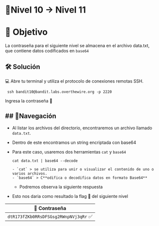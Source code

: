 # 🧩Nivel 10 → Nivel 11

# 🎯 Objetivo

La contraseña para el siguiente nivel se almacena en el archivo data.txt, que contiene datos codificados en `base64`

## 🛠️ Solución

💻 Abre tu terminal y utiliza el protocolo de conexiones remotas SSH.

     ssh bandit10@bandit.labs.overthewire.org -p 2220


Ingresa la contraseña 🚩

## ## 🧭Navegación

- Al listar los archivos del directorio, encontraremos un archivo llamado `data.txt`.
- Dentro de este encontramos un string encriptada con base64
- Para este caso, usaremos dos herramientas `cat` y `base64`
    
    `cat data.txt | base64 --decode`
  
      - `cat` > se utiliza para unir o visualizar el contenido de uno o varios archivos.
      - `base64` > C**odifica o decodifica datos en formato Base64**
    - Podremos observa la siguiente respuesta
- Esto nos daria como resultado la flag 🚩 del siguiente nivel

<div align="center">

| 🔐 Contraseña |
|:-------------:|
| `dtR173fZKb0RRsDFSGsg2RWnpNVj3qRr` ✅ |

</div>
